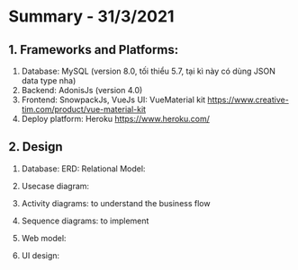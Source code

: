 ﻿# Summary - 31/3/2021
## 1. Frameworks and Platforms: 
 

 1. Database: MySQL (version 8.0, tối thiểu 5.7, tại kì này có dùng JSON data type nha) 
 2. Backend: AdonisJs (version 4.0) 
 3. Frontend: 
 	SnowpackJs, VueJs
	UI: VueMaterial kit https://www.creative-tim.com/product/vue-material-kit
 4. Deploy platform: Heroku https://www.heroku.com/

## 2. Design 
1. Database:
		ERD: 
		Relational Model: 
		
2. Usecase diagram: 
3. Activity diagrams: to understand the business flow
4. Sequence diagrams:  to implement
5. Web model: 
6. UI design: 

